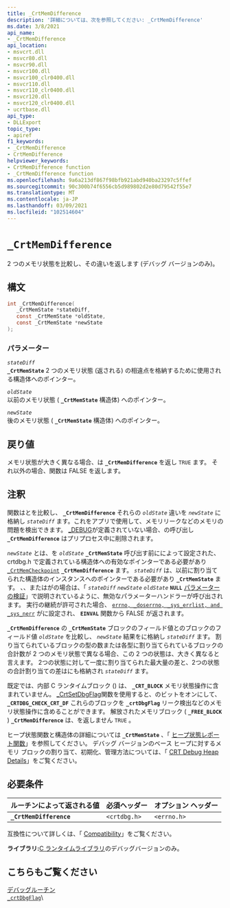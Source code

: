 ```yaml
---
title: _CrtMemDifference
description: '詳細については、次を参照してください: _CrtMemDifference'
ms.date: 3/8/2021
api_name:
- _CrtMemDifference
api_location:
- msvcrt.dll
- msvcr80.dll
- msvcr90.dll
- msvcr100.dll
- msvcr100_clr0400.dll
- msvcr110.dll
- msvcr110_clr0400.dll
- msvcr120.dll
- msvcr120_clr0400.dll
- ucrtbase.dll
api_type:
- DLLExport
topic_type:
- apiref
f1_keywords:
- _CrtMemDifference
- CrtMemDifference
helpviewer_keywords:
- CrtMemDifference function
- _CrtMemDifference function
ms.openlocfilehash: 9a6a213df867f98bfb921abd940ba23297c5ffef
ms.sourcegitcommit: 90c300b74f6556cb5d989802d2e80d79542f55e7
ms.translationtype: MT
ms.contentlocale: ja-JP
ms.lasthandoff: 03/09/2021
ms.locfileid: "102514604"
---
```

# `_CrtMemDifference`

2 つのメモリ状態を比較し、その違いを返します (デバッグ バージョンのみ)。

## <a name="syntax"></a>構文

```C
int _CrtMemDifference(
   _CrtMemState *stateDiff,
   const _CrtMemState *oldState,
   const _CrtMemState *newState
);
```

### <a name="parameters"></a>パラメーター

*`stateDiff`*\
**`_CrtMemState`** 2 つのメモリ状態 (返される) の相違点を格納するために使用される構造体へのポインター。

*`oldState`*\
以前のメモリ状態 ( **`_CrtMemState`** 構造体) へのポインター。

*`newState`*\
後のメモリ状態 ( **`_CrtMemState`** 構造体) へのポインター。

## <a name="return-value"></a>戻り値

メモリ状態が大きく異なる場合、は **`_CrtMemDifference`** を返し `TRUE` ます。 それ以外の場合、関数は FALSE を返します。

## <a name="remarks"></a>注釈

関数はとを比較し、 **`_CrtMemDifference`** それらの *`oldState`* 違いを *`newState`* に格納し *`stateDiff`* ます。これをアプリで使用して、メモリリークなどのメモリの問題を検出できます。 [_DEBUG](../../c-runtime-library/debug.md)が定義されていない場合、の呼び出し **`_CrtMemDifference`** はプリプロセス中に削除されます。

*`newState`* とは、を *`oldState`* **`_CrtMemState`** 呼び出す前にによって設定された、crtdbg.h で定義されている構造体への有効なポインターである必要があり [`_CrtMemCheckpoint`](crtmemcheckpoint.md) **`_CrtMemDifference`** ます。 *`stateDiff`* は、以前に割り当てられた構造体のインスタンスへのポインターである必要があり **`_CrtMemState`** ます。 、、またはがの場合は、「 *`stateDiff`* *`newState`* *`oldState`* **`NULL`** [パラメーターの検証](../../c-runtime-library/parameter-validation.md)」で説明されているように、無効なパラメーターハンドラーが呼び出されます。 実行の継続が許可された場合、 [`errno, _doserrno, _sys_errlist, and _sys_nerr`](../../c-runtime-library/errno-doserrno-sys-errlist-and-sys-nerr.md) がに設定され、 **`EINVAL`** 関数から FALSE が返されます。

**`_CrtMemDifference`** の **`_CrtMemState`** ブロックのフィールド値とのブロックのフィールド値 *`oldState`* を比較し、 *`newState`* 結果をに格納し *`stateDiff`* ます。 割り当てられているブロックの型の数または各型に割り当てられているブロックの合計数が 2 つのメモリ状態で異なる場合、この 2 つの状態は、大きく異なると言えます。 2つの状態に対して一度に割り当てられた最大量の差と、2つの状態の合計割り当ての差はにも格納され *`stateDiff`* ます。

既定では、内部 C ランタイムブロック () は、 **`_CRT_BLOCK`** メモリ状態操作に含まれていません。 [_CrtSetDbgFlag](crtsetdbgflag.md)関数を使用すると、のビットをオンにして、 **`_CRTDBG_CHECK_CRT_DF`** これらのブロックを **`_crtDbgFlag`** リーク検出などのメモリ状態操作に含めることができます。 解放されたメモリブロック ( **`_FREE_BLOCK`** ) **`_CrtMemDifference`** は、を返しません `TRUE` 。

ヒープ状態関数と構造体の詳細については **`_CrtMemState`** 、「 [ヒープ状態レポート関数](/visualstudio/debugger/crt-debug-heap-details)」を参照してください。 デバッグ バージョンのベース ヒープに対するメモリ ブロックの割り当て、初期化、管理方法については、「 [CRT Debug Heap Details](/visualstudio/debugger/crt-debug-heap-details)」をご覧ください。

## <a name="requirements"></a>必要条件

|ルーチンによって返される値|必須ヘッダー|オプション ヘッダー|
|-------------|---------------------|---------------------|
|**`_CrtMemDifference`**|`<crtdbg.h>`|`<errno.h>`|

互換性について詳しくは、「 [Compatibility](../../c-runtime-library/compatibility.md)」をご覧ください。

**ライブラリ:**[C ランタイムライブラリ](../../c-runtime-library/crt-library-features.md)のデバッグバージョンのみ。

## <a name="see-also"></a>こちらもご覧ください

[デバッグルーチン](../../c-runtime-library/debug-routines.md)\
[`_crtDbgFlag`](../../c-runtime-library/crtdbgflag.md)\
